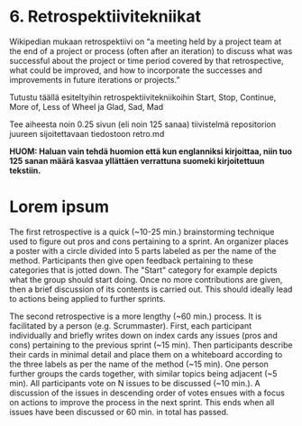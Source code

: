 # 6. Retrospektiivitekniikat

Wikipedian mukaan retrospektiivi on “a meeting held by a project team at the end of a project 
or process (often after an iteration) to discuss what was successful about the project or time 
period covered by that retrospective, what could be improved, and how to incorporate the 
successes and improvements in future iterations or projects.”

Tutustu täällä esiteltyihin retrospektiivitekniikoihin Start, Stop, Continue, More of, Less of 
Wheel ja Glad, Sad, Mad

Tee aiheesta noin 0.25 sivun (eli noin 125 sanaa) tiivistelmä repositorion juureen 
sijoitettavaan tiedostoon retro.md


**HUOM: Haluan vain tehdä huomion että kun englanniksi kirjoittaa, niin tuo 125 sanan määrä kasvaa yllättäen verrattuna suomeki kirjoitettuun tekstiin.**

# Lorem ipsum

The first retrospective is a quick (~10-25 min.) brainstorming technique used to figure out pros and cons pertaining to a sprint. An organizer places a poster with a circle divided into 5 parts labeled as per the name of the method. Participants then give open feedback pertaining to these categories that is jotted down. The "Start" category for example depicts what the group should start doing. Once no more contributions are given, then a brief discussion of its contents is carried out. This should ideally lead to actions being applied to further sprints.

The second retrospective is a more lengthy (~60 min.) process. It is facilitated by a person (e.g. Scrummaster). First, each participant individually and briefly writes down on index cards any issues (pros and cons) pertaining to the previous sprint (~15 min). Then participants describe their cards in minimal detail and place them on a whiteboard according to the three labels as per the name of the method (~15 min). One person further groups the cards together, with similar topics being adjacent (~5 min). All participants vote on N issues to be discussed (~10 min.). A discussion of the issues in descending order of votes ensues with a focus on actions to improve the process in the next sprint. This ends when all issues have been discussed or 60 min. in total has passed.

